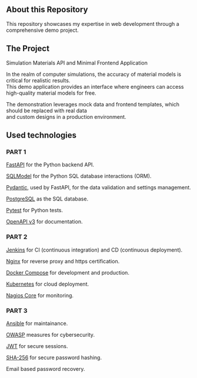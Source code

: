 <h2>About this Repository</h2>

This repository showcases my expertise in web development through a comprehensive demo project.

<h2>The Project</h2>

Simulation Materials API and Minimal Frontend Application</br>

In the realm of computer simulations, the accuracy of material models is critical for realistic results.</br>
This demo application provides an interface where engineers can access high-quality material models for free.</br>

The demonstration leverages mock data and frontend templates, which should be replaced with real data</br> 
and custom designs in a production environment.

<h2>Used technologies</h2>


<h3>PART 1</h3>

[FastAPI](https://fastapi.tiangolo.com) for the Python backend API.

[SQLModel](https://sqlmodel.tiangolo.com) for the Python SQL database interactions (ORM).

[Pydantic](https://docs.pydantic.dev), used by FastAPI, for the data validation and settings management.

[PostgreSQL](https://www.postgresql.org) as the SQL database.

[Pytest](https://docs.pytest.org/) for Python tests.

[OpenAPI v3](https://spec.openapis.org/oas/v3.1.0) for documentation.


<h3>PART 2</h3>

[Jenkins](https://www.jenkins.io/) for CI (continuous integration) and CD (continuous deployment).

[Nginx](https://nginx.org/en/) for reverse proxy and https certification.

[Docker Compose](https://www.docker.com) for development and production.

[Kubernetes](https://microk8s.io/) for cloud deployment.

[Nagios Core](https://www.nagios.org/) for monitoring.


<h3>PART 3</h3>

[Ansible](https://www.ansible.com/) for maintainance.

[OWASP](https://owasp.org/) measures for cybersecurity.

[JWT](https://jwt.io/) for secure sessions. 

[SHA-256](https://en.wikipedia.org/wiki/SHA-2) for secure password hashing.

Email based password recovery.
